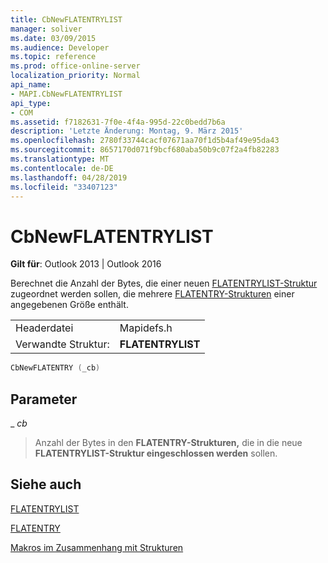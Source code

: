 ```yaml
---
title: CbNewFLATENTRYLIST
manager: soliver
ms.date: 03/09/2015
ms.audience: Developer
ms.topic: reference
ms.prod: office-online-server
localization_priority: Normal
api_name:
- MAPI.CbNewFLATENTRYLIST
api_type:
- COM
ms.assetid: f7182631-7f0e-4f4a-995d-22c0bedd7b6a
description: 'Letzte Änderung: Montag, 9. März 2015'
ms.openlocfilehash: 2780f33744cacf07671aa70f1d5b4af49e95da43
ms.sourcegitcommit: 8657170d071f9bcf680aba50b9c07f2a4fb82283
ms.translationtype: MT
ms.contentlocale: de-DE
ms.lasthandoff: 04/28/2019
ms.locfileid: "33407123"
---
```

# <a name="cbnewflatentrylist"></a>CbNewFLATENTRYLIST

  
  
**Gilt für**: Outlook 2013 | Outlook 2016 
  
Berechnet die Anzahl der Bytes, die einer neuen [FLATENTRYLIST-Struktur](flatentrylist.md) zugeordnet werden sollen, die mehrere [FLATENTRY-Strukturen](flatentry.md) einer angegebenen Größe enthält. 
  
|||
|:-----|:-----|
|Headerdatei  <br/> |Mapidefs.h  <br/> |
|Verwandte Struktur:  <br/> |**FLATENTRYLIST** <br/> |
   
```cpp
CbNewFLATENTRY (_cb)
```

## <a name="parameters"></a>Parameter

 _ _cb_
  
> Anzahl der Bytes in den **FLATENTRY-Strukturen,** die in die neue **FLATENTRYLIST-Struktur eingeschlossen werden** sollen. 
    
## <a name="see-also"></a>Siehe auch



[FLATENTRYLIST](flatentrylist.md)
  
[FLATENTRY](flatentry.md)


[Makros im Zusammenhang mit Strukturen](macros-related-to-structures.md)

